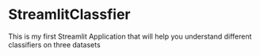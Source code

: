 # StreamlitClassfier
This is my first Streamlit Application that will help you understand different classifiers on three datasets
